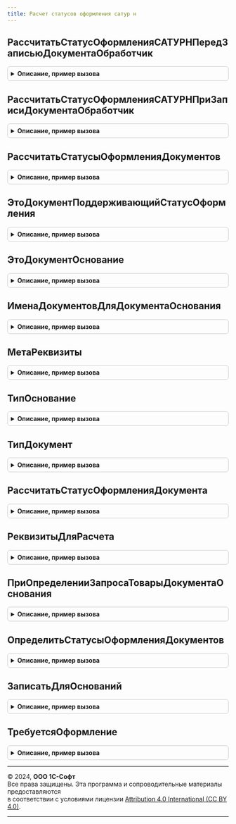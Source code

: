 ```yaml
---
title: Расчет статусов оформления сатур н
---
```



## РассчитатьСтатусОформленияСАТУРНПередЗаписьюДокументаОбработчик
<details style="margin: 1em 0; padding: 0.5em; border: 1px solid #ccc; border-radius: 6px;">

<summary style="font-weight: bold; cursor: pointer;">Описание, пример вызова</summary>

```bsl

// Обработчик подписки на событие "Перед записью" документов САТУРН, поддерживающих статусы оформления.
//
// Параметры:
//   Источник        - ОпределяемыйТип.ДокументыСАТУРНПоддерживающиеСтатусыОформленияОбъект - записываемый объект
//   Отказ           - Булево - параметр, определяющий будет ли записываться объект
//   РежимЗаписи     - РежимЗаписиДокумента     - не используется
//   РежимПроведения - РежимПроведенияДокумента - не используется
//
Процедура РассчитатьСтатусОформленияСАТУРНПередЗаписьюДокументаОбработчик(Источник, Отказ, РежимЗаписи, РежимПроведения) Экспорт
```

Пример вызова
```bsl
РасчетСтатусовОформленияСАТУРН.РассчитатьСтатусОформленияСАТУРНПередЗаписьюДокументаОбработчик(Источник, Отказ, РежимЗаписи, РежимПроведения) 
```
</details>

## РассчитатьСтатусОформленияСАТУРНПриЗаписиДокументаОбработчик
<details style="margin: 1em 0; padding: 0.5em; border: 1px solid #ccc; border-radius: 6px;">

<summary style="font-weight: bold; cursor: pointer;">Описание, пример вызова</summary>

```bsl

// Обработчик подписки на событие "При записи" документов САТУРН, поддерживающих статусы оформления, и их документов-оснований.
//
// Параметры:
//   Источник - ОпределяемыйТип.ОснованиеСтатусыОформленияДокументовСАТУРНОбъект - записываемый объект.
//   Отказ    - Булево - параметр, определяющий будет ли записываться объект.
//
Процедура РассчитатьСтатусОформленияСАТУРНПриЗаписиДокументаОбработчик(Источник, Отказ) Экспорт
```

Пример вызова
```bsl
РасчетСтатусовОформленияСАТУРН.РассчитатьСтатусОформленияСАТУРНПриЗаписиДокументаОбработчик(Источник, Отказ) 
```
</details>

## РассчитатьСтатусыОформленияДокументов
<details style="margin: 1em 0; padding: 0.5em; border: 1px solid #ccc; border-radius: 6px;">

<summary style="font-weight: bold; cursor: pointer;">Описание, пример вызова</summary>

```bsl

// Рассчитывает статусы оформления документов и записывает их в регистр сведений СтатусыОформленияДокументовСАТУРН.
//   ВАЖНО: все элементы массива Источники должны иметь одинаковый тип.
//
// Параметры:
//   Источники - Массив из ОпределяемыйТип.ДокументыСАТУРНПоддерживающиеСтатусыОформления,
//                         ОпределяемыйТип.ОснованиеСтатусыОформленияДокументовСАТУРН - источники события.
//
Процедура РассчитатьСтатусыОформленияДокументов(Источники) Экспорт
```

Пример вызова
```bsl
РасчетСтатусовОформленияСАТУРН.РассчитатьСтатусыОформленияДокументов(Источники) 
```
</details>

## ЭтоДокументПоддерживающийСтатусОформления
<details style="margin: 1em 0; padding: 0.5em; border: 1px solid #ccc; border-radius: 6px;">

<summary style="font-weight: bold; cursor: pointer;">Описание, пример вызова</summary>

```bsl

//Возвращает признак, что документ САТУРН поддерживает статусы оформления (по метаданным)
//
//Параметры:
//   Источник - Произвольный - проверяемый объект
//
//Возвращаемое значение:
//   Булево - это документ САТУРН поддерживающий статус оформления
//
Функция ЭтоДокументПоддерживающийСтатусОформления(Источник) Экспорт
```

Пример вызова
```bsl
Результат = РасчетСтатусовОформленияСАТУРН.ЭтоДокументПоддерживающийСтатусОформления(Источник) 
```
</details>

## ЭтоДокументОснование
<details style="margin: 1em 0; padding: 0.5em; border: 1px solid #ccc; border-radius: 6px;">

<summary style="font-weight: bold; cursor: pointer;">Описание, пример вызова</summary>

```bsl

//Возвращает признак, что проверяемый объект может являться основанием для документа САТУРН (по метаданным)
//
//Параметры:
//   Источник - Произвольный - проверяемый объект
//
//Возвращаемое значение:
//   Булево - это документ-основание для документа САТУРН.
//
Функция ЭтоДокументОснование(Источник) Экспорт
```

Пример вызова
```bsl
Результат = РасчетСтатусовОформленияСАТУРН.ЭтоДокументОснование(Источник) 
```
</details>

## ИменаДокументовДляДокументаОснования
<details style="margin: 1em 0; padding: 0.5em; border: 1px solid #ccc; border-radius: 6px;">

<summary style="font-weight: bold; cursor: pointer;">Описание, пример вызова</summary>

```bsl

//См. РасчетСтатусовОформленияИС.ИменаДокументовДляДокументаОснования.
//
//Возвращаемое значение:
//   Массив Из Строка - .
//
Функция ИменаДокументовДляДокументаОснования(ДокументОснование) Экспорт
```

Пример вызова
```bsl
Результат = РасчетСтатусовОформленияСАТУРН.ИменаДокументовДляДокументаОснования(ДокументОснование) 
```
</details>

## МетаРеквизиты
<details style="margin: 1em 0; padding: 0.5em; border: 1px solid #ccc; border-radius: 6px;">

<summary style="font-weight: bold; cursor: pointer;">Описание, пример вызова</summary>

```bsl

//Реквизиты регистра "Статусы оформления документов САТУРН"
//
//Возвращаемое значение:
//   Массив Из ОбъектМетаданных - реквизиты.
//
Функция МетаРеквизиты() Экспорт
```

Пример вызова
```bsl
Результат = РасчетСтатусовОформленияСАТУРН.МетаРеквизиты() 
```
</details>

## ТипОснование
<details style="margin: 1em 0; padding: 0.5em; border: 1px solid #ccc; border-radius: 6px;">

<summary style="font-weight: bold; cursor: pointer;">Описание, пример вызова</summary>

```bsl

//Описание типов (документов) являющихся основаниями для оформления документов САТУРН.
//
//Возвращаемое значение:
//   ОписаниеТипов - тип основание.
//
Функция ТипОснование() Экспорт
```

Пример вызова
```bsl
Результат = РасчетСтатусовОформленияСАТУРН.ТипОснование() 
```
</details>

## ТипДокумент
<details style="margin: 1em 0; padding: 0.5em; border: 1px solid #ccc; border-radius: 6px;">

<summary style="font-weight: bold; cursor: pointer;">Описание, пример вызова</summary>

```bsl

//Описание типов (документов) САТУРН поддерживающих статус оформления.
//
//Возвращаемое значение:
//   ОписаниеТипов - тип документы САТУРН.
//
Функция ТипДокумент() Экспорт
```

Пример вызова
```bsl
Результат = РасчетСтатусовОформленияСАТУРН.ТипДокумент() 
```
</details>

## РассчитатьСтатусОформленияДокумента
<details style="margin: 1em 0; padding: 0.5em; border: 1px solid #ccc; border-radius: 6px;">

<summary style="font-weight: bold; cursor: pointer;">Описание, пример вызова</summary>

```bsl

// Рассчитывает статус оформления документа и записывает его в регистр сведений СтатусыОформленияДокументовСАТУРН.
//
// Параметры:
//   Источник - ОпределяемыйТип.ДокументыСАТУРНПоддерживающиеСтатусыОформления, ОпределяемыйТип.ОснованиеСтатусыОформленияДокументовСАТУРН, ОпределяемыйТип.ОснованиеСтатусыОформленияДокументовСАТУРНОбъект - источник события расчета статуса.
//
Процедура РассчитатьСтатусОформленияДокумента(Источник) Экспорт
```

Пример вызова
```bsl
РасчетСтатусовОформленияСАТУРН.РассчитатьСтатусОформленияДокумента(Источник) 
```
</details>

## РеквизитыДляРасчета
<details style="margin: 1em 0; padding: 0.5em; border: 1px solid #ccc; border-radius: 6px;">

<summary style="font-weight: bold; cursor: pointer;">Описание, пример вызова</summary>

```bsl

// Возвращает структуру с именами ключевых реквизитов документа-основания для документа САТУРН.
//   Значения этих реквизитов будут записаны в регистр сведений СтатусыОформленияДокументовСАТУРН.
//   Способ определения значения реквизита:
//     * Строка - имя реквизита документа-основания из которого следует взять значение (при обращении через
//     точку будет выполнено обращение к реквизиту первой строки одноименной ТЧ или к реквизиту реквизита основания);
//     * Произвольный - в т.ч. пустая строка - значение заполнения не зависящее от основания.
//
// Параметры:
//   МетаданныеОснования     - ОбъектМетаданных - метаданные документа-основания из ОпределяемыйТип.ОснованиеСтатусыОформленияДокументовСАТУРН
//   МетаданныеДокументаСАТУРН - ОбъектМетаданных - метаданные документа из ОпределяемыйТип.ДокументыСАТУРНПоддерживающиеСтатусыОформления
//
// Возвращаемое значение:
//   Структура - имена реквизитов (в качестве типа приведен тип соответствующего реквизита):
//     * Проведен      - Булево - документ-основание проведен.
//     * Дата          - Дата   - дата основания.
//     * Номер         - Строка - номер основания.
//     * Ответственный - ОпределяемыйТип.Пользователь - пользователь, оформивший документ-основание; значение по умолчанию "Ответственный".
//     * Контрагент    - ОпределяемыйТип.ОрганизацияКонтрагентГосИС - организация в документе-основании; значение по умолчанию "Организация".
//
Функция РеквизитыДляРасчета(МетаданныеОснования, МетаданныеДокументаСАТУРН) Экспорт
```

Пример вызова
```bsl
Результат = РасчетСтатусовОформленияСАТУРН.РеквизитыДляРасчета(МетаданныеОснования, МетаданныеДокументаСАТУРН) 
```
</details>

## ПриОпределенииЗапросаТоварыДокументаОснования
<details style="margin: 1em 0; padding: 0.5em; border: 1px solid #ccc; border-radius: 6px;">

<summary style="font-weight: bold; cursor: pointer;">Описание, пример вызова</summary>

```bsl

//Позволяет определить текст и параметры запроса выборки данных из документов-основания для расчета статуса оформления.
//
//Параметры:
//   МетаданныеОснования - ОбъектМетаданных - метаданные документа из ОпределяемыйТип.Основание<Имя документа САТУРН>.
//   МетаданныеДокументаСАТУРН - ОбъектМетаданных - метаданные документа из ОпределяемыйТип.ДокументыСАТУРНПоддерживающиеСтатусыОформления.
//   ТекстЗапроса - Строка - текст запроса выборки данных, который надо определить.
//   ПараметрыЗапроса - Структура - дополнительные параметры запроса, требуемые для выполнения запроса
//       конкретного документа; при необходимости можно дополнить данную структуру.
//
Процедура ПриОпределенииЗапросаТоварыДокументаОснования(МетаданныеОснования, МетаданныеДокументаСАТУРН, Экспорт
```

Пример вызова
```bsl
РасчетСтатусовОформленияСАТУРН.ПриОпределенииЗапросаТоварыДокументаОснования(МетаданныеОснования, МетаданныеДокументаСАТУРН, );
```
</details>

## ОпределитьСтатусыОформленияДокументов
<details style="margin: 1em 0; padding: 0.5em; border: 1px solid #ccc; border-radius: 6px;">

<summary style="font-weight: bold; cursor: pointer;">Описание, пример вызова</summary>

```bsl

// Определяет текущий статус оформления документов САТУРН.
//
//Параметры:
//   МассивДокументов        - Массив Из ОпределяемыйТип.ОснованиеСтатусыОформленияДокументовСАТУРН - документы-основание для документа САТУРН
//   МетаданныеДокументаСАТУРН - ОбъектМетаданных - метаданные документа из ОпределяемыйТип.ДокументыСАТУРНПоддерживающиеСтатусыОформления
//   МенеджерВТ              - МенеджерВременныхТаблиц - (см. СформироватьТаблицуТоварыДокументовОснования)
//
// Возвращаемое значение:
//   Соответствие -
//     Ключ     - элемент параметра МассивДокументов
//     Значение - Структура с полями:
//       СтатусОформления         - статус оформления объекта,
//       ДополнительнаяИнформация - информация для отладки.
//
Функция ОпределитьСтатусыОформленияДокументов(МассивДокументов, МетаданныеДокументаСАТУРН, МенеджерВТ) Экспорт
```

Пример вызова
```bsl
Результат = РасчетСтатусовОформленияСАТУРН.ОпределитьСтатусыОформленияДокументов(МассивДокументов, МетаданныеДокументаСАТУРН, МенеджерВТ) 
```
</details>

## ЗаписатьДляОснований
<details style="margin: 1em 0; padding: 0.5em; border: 1px solid #ccc; border-radius: 6px;">

<summary style="font-weight: bold; cursor: pointer;">Описание, пример вызова</summary>

```bsl

//Служебная. Рассчитывает и записывает статусы оформления. Специфика САТУРН.
//
//Параметры:
//   ТаблицаРеквизитов - ТаблицаЗначений - собранные общим механизмом реквизиты для записи статуса
//
Процедура ЗаписатьДляОснований(ТаблицаРеквизитов) Экспорт
```

Пример вызова
```bsl
РасчетСтатусовОформленияСАТУРН.ЗаписатьДляОснований(ТаблицаРеквизитов) 
```
</details>

## ТребуетсяОформление
<details style="margin: 1em 0; padding: 0.5em; border: 1px solid #ccc; border-radius: 6px;">

<summary style="font-weight: bold; cursor: pointer;">Описание, пример вызова</summary>

```bsl

//Возвращает признак необходимости записи в регистр "Статусы оформления документов САТУРН"
//
//Параметры:
//   ДокументОснование  - ОпределяемыйТип.ОснованиеСтатусыОформленияДокументовСАТУРН - записываемый в регистр документ-основание.
//   Реквизиты - См. РеквизитыДляРасчета - влияющие на запись значения реквизитов основания.
//   КоличествоСтрокДокументовОснования - Соответствие - количество строк основания требующих оформления.
//   ДополнительныеПараметры - Неопределено - не используется в подсистеме
//
//Возвращаемое значение:
//   Булево - признак необходимости записи
//
Функция ТребуетсяОформление(ДокументОснование, Реквизиты, КоличествоСтрокДокументовОснования, ДополнительныеПараметры = Неопределено) Экспорт
```

Пример вызова
```bsl
Результат = РасчетСтатусовОформленияСАТУРН.ТребуетсяОформление(ДокументОснование, Реквизиты, КоличествоСтрокДокументовОснования, ДополнительныеПараметры);
```
</details>

---

© 2024, **ООО 1С-Софт**  
Все права защищены. Эта программа и сопроводительные материалы предоставляются  
в соответствии с условиями лицензии [Attribution 4.0 International (CC BY 4.0)](https://creativecommons.org/licenses/by/4.0/legalcode).

---
